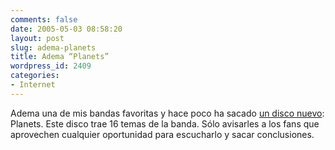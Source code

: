 ```yaml
---
comments: false
date: 2005-05-03 08:58:20
layout: post
slug: adema-planets
title: Adema “Planets”
wordpress_id: 2409
categories:
- Internet
---
```


Adema una de mis bandas favoritas y hace poco ha sacado [un disco nuevo](http://www.ademaonline.com/discography.html): Planets. Este disco trae 16 temas de la banda. Sólo avisarles a los fans que aprovechen cualquier oportunidad para escucharlo y sacar conclusiones.




 
